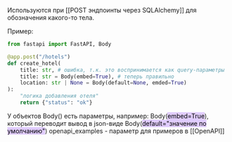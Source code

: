 Используются при [[POST эндпоинты через SQLAlchemy]] для обозначения какого-то тела.

Пример:
```python
from fastapi import FastAPI, Body

@app.post("/hotels")
def create_hotel(
	title: str, # ошибка, т.к. это воспринимается как query-параметры
	title: str = Body(embed=True), # теперь правильно
	location: str | None = Body(default=None, emded=True)
):
	"логика добавления отеля"
	return {"status": "ok"}
```

У объектов Body() есть параметры, например:
	Body(<mark style="background: #D2B3FFA6;">embed=True</mark>), который переводит вывод в json-виде
	Body(<mark style="background: #D2B3FFA6;">default="значение по умолчанию"</mark>)
	openapi_examples - параметр для примеров в [[OpenAPI]] 